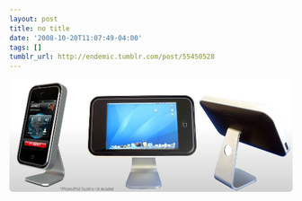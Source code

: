 ```yaml
---
layout: post
title: no title
date: '2008-10-20T11:07:49-04:00'
tags: []
tumblr_url: http://endemic.tumblr.com/post/55450528
---
```

 ![](/tumblr_files/GozJ8yit3fasdsuk3c4IPQtio1_1280.jpg)  
